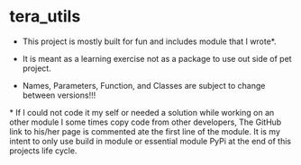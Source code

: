 # tera_utils


* This project is mostly built for fun and includes module that I wrote*.

* It is meant as a learning exercise not as a package to use out side of pet project.

* Names, Parameters, Function, and Classes are subject to change between versions!!!




\* If I could not code it my self or needed a solution while working on an other module I some times   copy code from other developers, The GitHub link to his/her page is commented ate the first line of 
the module.
It is my intent to only use build in module or essential module PyPi at the end of this projects life cycle.